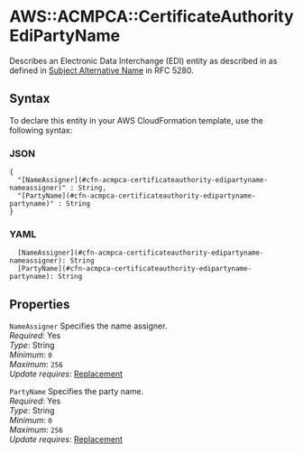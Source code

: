 # AWS::ACMPCA::CertificateAuthority EdiPartyName<a name="aws-properties-acmpca-certificateauthority-edipartyname"></a>

Describes an Electronic Data Interchange \(EDI\) entity as described in as defined in [Subject Alternative Name](https://tools.ietf.org/html/rfc5280) in RFC 5280\.

## Syntax<a name="aws-properties-acmpca-certificateauthority-edipartyname-syntax"></a>

To declare this entity in your AWS CloudFormation template, use the following syntax:

### JSON<a name="aws-properties-acmpca-certificateauthority-edipartyname-syntax.json"></a>

```
{
  "[NameAssigner](#cfn-acmpca-certificateauthority-edipartyname-nameassigner)" : String,
  "[PartyName](#cfn-acmpca-certificateauthority-edipartyname-partyname)" : String
}
```

### YAML<a name="aws-properties-acmpca-certificateauthority-edipartyname-syntax.yaml"></a>

```
  [NameAssigner](#cfn-acmpca-certificateauthority-edipartyname-nameassigner): String
  [PartyName](#cfn-acmpca-certificateauthority-edipartyname-partyname): String
```

## Properties<a name="aws-properties-acmpca-certificateauthority-edipartyname-properties"></a>

`NameAssigner`  <a name="cfn-acmpca-certificateauthority-edipartyname-nameassigner"></a>
Specifies the name assigner\.  
*Required*: Yes  
*Type*: String  
*Minimum*: `0`  
*Maximum*: `256`  
*Update requires*: [Replacement](https://docs.aws.amazon.com/AWSCloudFormation/latest/UserGuide/using-cfn-updating-stacks-update-behaviors.html#update-replacement)

`PartyName`  <a name="cfn-acmpca-certificateauthority-edipartyname-partyname"></a>
Specifies the party name\.  
*Required*: Yes  
*Type*: String  
*Minimum*: `0`  
*Maximum*: `256`  
*Update requires*: [Replacement](https://docs.aws.amazon.com/AWSCloudFormation/latest/UserGuide/using-cfn-updating-stacks-update-behaviors.html#update-replacement)
